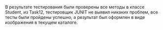 В результате тестирования были проверены все методы в классе Student, из Task12, тестировщик JUNIT не выявил никаких проблем, все тесты были пройдены успешно, а результат был оформлен в виде изображения в текущем каталоге.